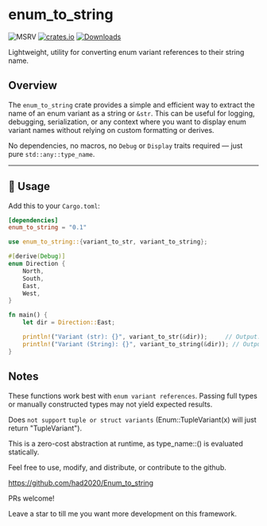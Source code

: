 # enum_to_string

![MSRV](https://img.shields.io/badge/Rust%20MSRV-1.78.0-brightgreen)
[![crates.io](https://img.shields.io/crates/v/even_any_type.svg)](https://crates.io/crates/even_any_type)
[![Downloads](https://img.shields.io/crates/d/even_any_type.svg)](https://crates.io/crates/even_any_type)

Lightweight, utility for converting enum variant references to their string name.

## Overview

The `enum_to_string` crate provides a simple and efficient way to extract the name of an enum variant as a string or `&str`. This can be useful for logging, debugging, serialization, or any context where you want to display enum variant names without relying on custom formatting or derives.

No dependencies, no macros, no `Debug` or `Display` traits required — just pure `std::any::type_name`.

---

## 🔧 Usage

Add this to your `Cargo.toml`:

```toml
[dependencies]
enum_to_string = "0.1"
```

```Rust
use enum_to_string::{variant_to_str, variant_to_string};

#[derive(Debug)]
enum Direction {
    North,
    South,
    East,
    West,
}

fn main() {
    let dir = Direction::East;

    println!("Variant (str): {}", variant_to_str(&dir));     // Output: "East"
    println!("Variant (String): {}", variant_to_string(&dir)); // Output: "East"
}
```

## Notes

These functions work best with `enum variant references`. Passing full types or manually constructed types may not yield expected results.

Does `not support` `tuple or struct variants` (Enum::TupleVariant(x) will just return "TupleVariant").

This is a zero-cost abstraction at runtime, as type_name::<T>() is evaluated statically.

Feel free to use, modify, and distribute, or contribute to the github.

https://github.com/had2020/Enum_to_string

PRs welcome!

Leave a star to till me you want more development on this framework.
